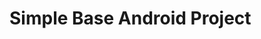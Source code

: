# Simple Base Android Project

[comment]: <> (| Libs | README |)

[comment]: <> (| ------ | ------ |)

[comment]: <> (| Google Navigation Architecture | https://developer.android.com/guide/navigation/navigation-getting-started |)

[comment]: <> (| Google Room | https://developer.android.com/training/data-storage/room/accessing-data |)

[comment]: <> (| Google ViewModel | https://developer.android.com/topic/libraries/architecture/viewmodel |)

[comment]: <> (| Koin | https://insert-koin.io/docs/quickstart/android |)

[comment]: <> (| Timber | https://github.com/JakeWharton/timber |)

[comment]: <> (| Coroutines | https://developer.android.com/kotlin/coroutines |)

[comment]: <> (| Lottie | https://github.com/airbnb/lottie-android |)

[comment]: <> (| Git Version | https://github.com/gladed/gradle-android-git-version |)

[comment]: <> ([comments]&#40;https://medium.com&#41;)
